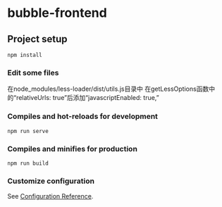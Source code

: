 # bubble-frontend

## Project setup
```
npm install
```

### Edit some files
在node_modules/less-loader/dist/utils.js目录中
在getLessOptions函数中的“relativeUrls: true”后添加“javascriptEnabled: true,”

### Compiles and hot-reloads for development
```
npm run serve
```

### Compiles and minifies for production
```
npm run build
```

### Customize configuration
See [Configuration Reference](https://cli.vuejs.org/config/).
